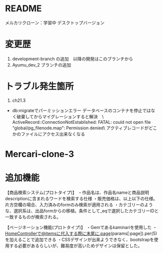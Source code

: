 # README

メルカリクローン：学習中
デスクトップバージョン

# 変更歴
1. development-branch の追加　以降の開発はこのブランチから
2. Ayumu_dev_2 ブランチの追加

# トラブル発生箇所
1. ch21.3
* db:migrateでパーミッションエラー
データベースのコンテナを停止ではなく破棄してからマイグレーションすると解決　\\
ActiveRecord::ConnectionNotEstablished: FATAL:  could not open file "global/pg_filenode.map": Permission denied\\
アクティブレコードがどこかのファイルにアクセス出来なくなる
# Mercari-clone-3

# 追加機能
【商品検索システム(プロトタイプ)】
・作品名は、作品名nameと商品説明descriptionに含まれるワードを検索する仕様
・販売価格は、以上以下の仕様。片方空欄の場合、入力済みのformのみ検索が適用される
・カテゴリーのような、選択系は、出品formからの移植。条件として_eqで選択したカテゴリーIDと一致するものが検索される。

【ページネーション機能(プロトタイプ)】
・Gemであるkaminariを使用した
・HomeControllerで@itemsに代入する際に末尾に.page(params[:page]).per(5)を加えることで追加できる
・CSSデザインが出来ようできなく、bootstrapを使用する必要があるらしいが、難易度が高いためデザインは保留とした。